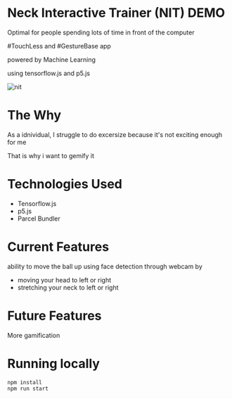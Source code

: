 # Neck Interactive Trainer (NIT) DEMO

Optimal for people spending lots of time in front of the computer

#TouchLess and #GestureBase app

powered by Machine Learning

using tensorflow.js and p5.js

![nit](https://user-images.githubusercontent.com/10913420/123551163-8b62a300-d768-11eb-96c6-8d9b84584916.gif)


# The Why

As a idnividual, I struggle to do excersize
because it's not exciting enough for me

That is why i want to gemify it

# Technologies Used
- Tensorflow.js
- p5.js
- Parcel Bundler

# Current Features
ability to move the ball up using face detection through webcam by
- moving your head to left or right 
- stretching your neck to left or right


# Future Features
More gamification

# Running locally

```shel
npm install
npm run start
```
